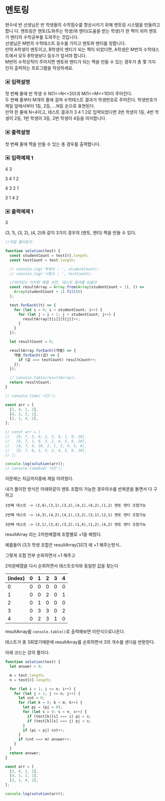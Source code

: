 # 멘토링

현수네 반 선생님은 반 학생들의 수학점수를 향상시키기 위해 멘토링 시스템을 만들려고 합니 다. 멘토링은 멘토(도와주는 학생)와 멘티(도움을 받는 학생)가 한 짝이 되어 멘토가 멘티의 수학공부를 도와주는 것입니다.  
선생님은 M번의 수학테스트 등수를 가지고 멘토와 멘티를 정합니다.  
만약 A학생이 멘토이고, B학생이 멘티가 되는 짝이 되었다면, A학생은 M번의 수학테스트에서 모두 B학생보다 등수가 앞서야 합니다.  
M번의 수학성적이 주어지면 멘토와 멘티가 되는 짝을 만들 수 있는 경우가 총 몇 가지 인지 출력하는 프로그램을 작성하세요.

### ▣ 입력설명

첫 번째 줄에 반 학생 수 N(1<=N<=20)과 M(1<=M<=10)이 주어진다.  
두 번째 줄부터 M개의 줄에 걸쳐 수학테스트 결과가 학생번호로 주어진다. 학생번호가 제일 앞에서부터 1등, 2등, ...N등 순으로 표현된다.  
만약 한 줄에 N=4이고, 테스트 결과가 3 4 1 2로 입력되었다면 3번 학생이 1등, 4번 학생이 2등, 1번 학생이 3등, 2번 학생이 4등을 의미합니다.

### ▣ 출력설명

첫 번째 줄에 짝을 만들 수 있는 총 경우를 출력합니다.

### ▣ 입력예제 1

4 3

3 4 1 2

4 3 2 1

3 1 4 2

### ▣ 출력예제 1

3

(3, 1), (3, 2), (4, 2)와 같이 3가지 경우의 (멘토, 멘티) 짝을 만들 수 있다.

```javascript
//직접 풀어본것

function solution(test) {
  const studentCount = test[0].length;
  const testCount = test.length;

  // console.log('학생수 : ', studentCount);
  // console.log('시험수 : ', testCount);

  //비어있는 이차원 배열 선언, 테스트 결과를 담을것
  const resultArray = Array.from(Array(studentCount + 1), () =>
    Array(studentCount + 1).fill(0)
  );

  test.forEach((t) => {
    for (let i = 0; i < studentCount; i++) {
      for (let j = i + 1; j < studentCount; j++) {
        resultArray[t[i]][t[j]]++;
      }
    }
  });

  let resultCount = 0;

  resultArray.forEach((개별) => {
    개별.forEach((값) => {
      if (값 === testCount) resultCount++;
    });
  });

  // console.table(resultArray);
  return resultCount;
}

// console.time('시간');

const arr = [
  [3, 4, 1, 2],
  [4, 3, 2, 1],
  [3, 1, 4, 2],
];

// const arr = [
//   [8, 7, 5, 6, 2, 3, 4, 1, 9, 10],
//   [8, 7, 1, 6, 3, 2, 4, 5, 9, 10],
//   [8, 7, 9, 10, 2, 1, 3, 4, 5, 6],
//   [8, 7, 6, 1, 3, 2, 4, 5, 9, 10],
// ];

console.log(solution(arr));
// console.timeEnd('시간');
```

이문제는 지금까지중에 제일 어려웠다.

내가 풀이한 방식은 아래와같이 멘토 조합이 가능한 경우의수를 반복문을 돌면서 다 구하고

```
1번째 테스트 -> (3,4),(3,1),(3,2),(4,1),(4,2),(1,2) 멘토 멘티 조합가능

2번쨰 테스트 -> (4,3),(4,2),(4,1),(3,2),(3,1),(2,1) 멘토 멘티 조합가능

3번째 테스트 -> (3,1),(3,4),(3,2),(1,4),(1,2),(4,2) 멘토 멘티 조합가능
```

resultArray 라는 2차원배열에 조합별로 +1을 해줬다.

예를들어 (3,1) 학생 조합은 resultArray\[3\]\[1\] 에 +1 해주는방식..

그렇게 조합 전부 순회하면서 +1 해주고

2차원배열을 다시 순회하면서 테스트숫자와 동일한 값을 찾는다

| (index) | 0   | 1   | 2   | 3   | 4   |
| ------- | --- | --- | --- | --- | --- |
| 0       | 0   | 0   | 0   | 0   | 0   |
| 1       | 0   | 0   | 2   | 0   | 1   |
| 2       | 0   | 1   | 0   | 0   | 0   |
| 3       | 0   | 3   | 3   | 0   | 2   |
| 4       | 0   | 2   | 3   | 1   | 0   |

resultArray를 `console.table()`로 출력해보면 이런식으로나온다.

테스트가 총 3회였기때문에 resultArray를 순회하면서 3의 개수를 센다음 반환한다.

아래 코드는 강의 풀이다.

```javascript
function solution(test) {
  let answer = 0;

  m = test.length;
  n = test[0].length;

  for (let i = 1; i <= n; i++) {
    for (let j = 1; j <= n; j++) {
      let cnt = 0;
      for (let k = 0; k < m; k++) {
        let pi = (pj = 0);
        for (let s = 0; s < n; s++) {
          if (test[k][s] === i) pi = s;
          if (test[k][s] === j) pj = s;
        }
        if (pi < pj) cnt++;
      }
      if (cnt === m) answer++;
    }
  }
  return answer;
}

const arr = [
  [3, 4, 1, 2],
  [4, 3, 2, 1],
  [3, 1, 4, 2],
];

console.log(solution(arr));
```
